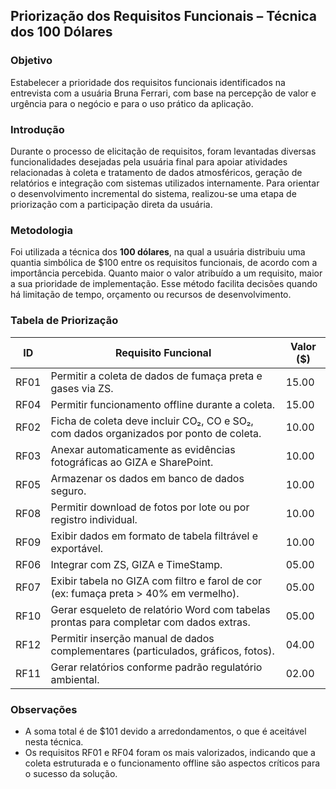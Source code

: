 ## Priorização dos Requisitos Funcionais – Técnica dos 100 Dólares

### Objetivo
Estabelecer a prioridade dos requisitos funcionais identificados na entrevista com a usuária Bruna Ferrari, com base na percepção de valor e urgência para o negócio e para o uso prático da aplicação.

### Introdução
Durante o processo de elicitação de requisitos, foram levantadas diversas funcionalidades desejadas pela usuária final para apoiar atividades relacionadas à coleta e tratamento de dados atmosféricos, geração de relatórios e integração com sistemas utilizados internamente. Para orientar o desenvolvimento incremental do sistema, realizou-se uma etapa de priorização com a participação direta da usuária.

### Metodologia
Foi utilizada a técnica dos **100 dólares**, na qual a usuária distribuiu uma quantia simbólica de $100 entre os requisitos funcionais, de acordo com a importância percebida. Quanto maior o valor atribuído a um requisito, maior a sua prioridade de implementação. Esse método facilita decisões quando há limitação de tempo, orçamento ou recursos de desenvolvimento.

### Tabela de Priorização

| **ID**  | **Requisito Funcional**                                                                 | **Valor ($)** |
|--------|-------------------------------------------------------------------------------------------|---------------|
| RF01   | Permitir a coleta de dados de fumaça preta e gases via ZS.                               | 15.00         |
| RF04   | Permitir funcionamento offline durante a coleta.                                         | 15.00         |
| RF02   | Ficha de coleta deve incluir CO₂, CO e SO₂, com dados organizados por ponto de coleta.   | 10.00         |
| RF03   | Anexar automaticamente as evidências fotográficas ao GIZA e SharePoint.                  | 10.00         |
| RF05   | Armazenar os dados em banco de dados seguro.                                             | 10.00         |
| RF08   | Permitir download de fotos por lote ou por registro individual.                          | 10.00         |
| RF09   | Exibir dados em formato de tabela filtrável e exportável.                                | 10.00         |
| RF06   | Integrar com ZS, GIZA e TimeStamp.                                                       | 05.00         |
| RF07   | Exibir tabela no GIZA com filtro e farol de cor (ex: fumaça preta > 40% em vermelho).    | 05.00         |
| RF10   | Gerar esqueleto de relatório Word com tabelas prontas para completar com dados extras.   | 05.00         |
| RF12   | Permitir inserção manual de dados complementares (particulados, gráficos, fotos).        | 04.00         |
| RF11   | Gerar relatórios conforme padrão regulatório ambiental.                                  | 02.00         |

### Observações
- A soma total é de $101 devido a arredondamentos, o que é aceitável nesta técnica.
- Os requisitos RF01 e RF04 foram os mais valorizados, indicando que a coleta estruturada e o funcionamento offline são aspectos críticos para o sucesso da solução.

